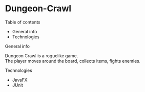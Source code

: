 # Dungeon-Crawl

Table of contents

* General info
* Technologies


General info

Dungeon Crawl is a roguelike game.  
The player moves around the board, collects items, fights enemies.


Technologies

* JavaFX
* JUnit
